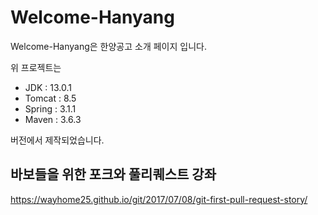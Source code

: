 # Welcome-Hanyang  

Welcome-Hanyang은 한양공고 소개 페이지 입니다.  

위 프로젝트는 
* JDK : 13.0.1
* Tomcat : 8.5
* Spring : 3.1.1
* Maven : 3.6.3

버전에서 제작되었습니다.

## 바보들을 위한 포크와 풀리퀘스트 강좌

https://wayhome25.github.io/git/2017/07/08/git-first-pull-request-story/
